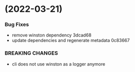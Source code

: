 #  (2022-03-21)


### Bug Fixes

* remove winston dependency 3dcad68
* update dependencies and regenerate metadata 0c83667


### BREAKING CHANGES

* cli does not use winston as a logger anymore



